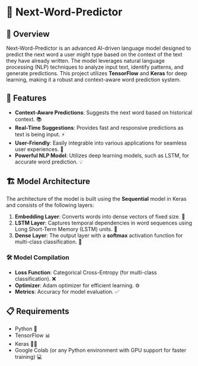 # 🤖 Next-Word-Predictor

## 📝 Overview

Next-Word-Predictor is an advanced AI-driven language model designed to predict the next word a user might type based on the context of the text they have already written. The model leverages natural language processing (NLP) techniques to analyze input text, identify patterns, and generate predictions. This project utilizes **TensorFlow** and **Keras** for deep learning, making it a robust and context-aware word prediction system.

## 🚀 Features

- **Context-Aware Predictions**: Suggests the next word based on historical context. 📚
- **Real-Time Suggestions**: Provides fast and responsive predictions as text is being input. ⚡
- **User-Friendly**: Easily integrable into various applications for seamless user experiences. 🔧
- **Powerful NLP Model**: Utilizes deep learning models, such as LSTM, for accurate word prediction. 💡

## 🏗️ Model Architecture

The architecture of the model is built using the **Sequential** model in Keras and consists of the following layers:

1. **Embedding Layer**: Converts words into dense vectors of fixed size. 📍
2. **LSTM Layer**: Captures temporal dependencies in word sequences using Long Short-Term Memory (LSTM) units. 🧠
3. **Dense Layer**: The output layer with a **softmax** activation function for multi-class classification. 🎯

### 🛠️ Model Compilation

- **Loss Function**: Categorical Cross-Entropy (for multi-class classification). ❌
- **Optimizer**: Adam optimizer for efficient learning. ⚙️
- **Metrics**: Accuracy for model evaluation. ✅

## 📋 Requirements

- Python 🐍
- TensorFlow 📊
- Keras 🧑‍💻
- Google Colab (or any Python environment with GPU support for faster training) 💻
